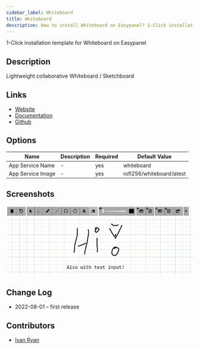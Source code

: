 ```yaml
---
sidebar_label: Whiteboard
title: Whiteboard
description: How to install Whiteboard on Easypanel? 1-Click installation template for Whiteboard on Easypanel
---
```


<!-- generated -->

1-Click installation template for Whiteboard on Easypanel

## Description

Lightweight collaborative Whiteboard / Sketchboard 

## Links

- [Website](https://github.com/cracker0dks/whiteboard)
- [Documentation](https://github.com/cracker0dks/whiteboard)
- [Github](https://github.com/cracker0dks/whiteboard)

## Options

Name | Description | Required | Default Value
-|-|-|-
App Service Name | - | yes | whiteboard
App Service Image | - | yes | rofl256/whiteboard:latest

## Screenshots

![Whiteboard Screenshot](./assets/screenshot.png)

## Change Log

- 2022-08-01 – first release

## Contributors

- [Ivan Ryan](https://github.com/ivanonpc-22)
